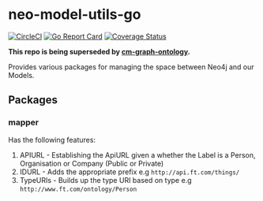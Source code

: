 # neo-model-utils-go

[![CircleCI](https://circleci.com/gh/Financial-Times/neo-model-utils-go/tree/master.svg)](https://circleci.com/gh/Financial-Times/neo-model-utils-go/tree/master)
[![Go Report Card](https://goreportcard.com/badge/github.com/Financial-Times/neo-model-utils-go)](https://goreportcard.com/report/github.com/Financial-Times/neo-model-utils-go)
[![Coverage Status](https://coveralls.io/repos/github/Financial-Times/neo-model-utils-go/badge.svg)](https://coveralls.io/github/Financial-Times/neo-model-utils-go)

**This repo is being superseded by [cm-graph-ontology](https://github.com/Financial-Times/cm-graph-ontology).**

Provides various packages for managing the space between Neo4j and our Models.

## Packages

### mapper

Has the following features:

1. APIURL - Establishing the ApiURL given a whether the Label is a Person, Organisation or Company (Public or Private)
1. IDURL - Adds the appropriate prefix e.g `http://api.ft.com/things/`
1. TypeURIs - Builds up the type URI based on type e.g `http://www.ft.com/ontology/Person`

